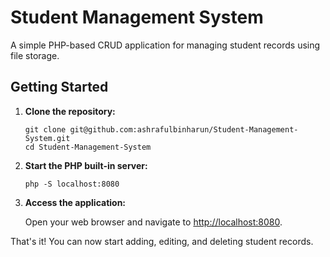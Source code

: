 # Student Management System

A simple PHP-based CRUD application for managing student records using file storage.

## Getting Started

1. **Clone the repository:**

    ```shell
    git clone git@github.com:ashrafulbinharun/Student-Management-System.git
    cd Student-Management-System
    ```

2. **Start the PHP built-in server:**

    ```shell
    php -S localhost:8080
    ```

3. **Access the application:**

    Open your web browser and navigate to [http://localhost:8080](http://localhost:8080).

That's it! You can now start adding, editing, and deleting student records.
